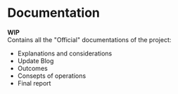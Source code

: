 # Documentation
**WIP**   
Contains all the "Official" documentations of the project:
- Explanations and considerations
- Update Blog
- Outcomes
- Consepts of operations
- Final report